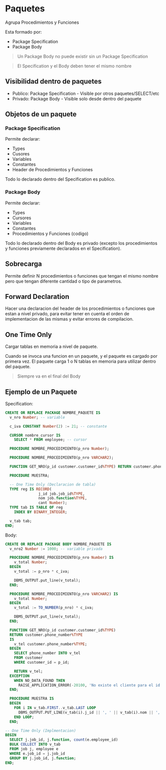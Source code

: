 # Paquetes

Agrupa Procedimientos y Funciones

Esta formado por:
* Package Specification
* Package Body

> Un Package Body no puede existir sin un Package Specification

> El Specification y el Body deben tener el mismo nombre

## Visibilidad dentro de paquetes

* Publico: Package Specification - Visible por otros paquetes/SELECT/etc
* Privado: Package Body - Visible solo desde dentro del paquete

## Objetos de un paquete

### Package Specification

Permite declarar:

* Types
* Cusores
* Variables
* Constantes
* Header de Procedimientos y Funciones

Todo lo declarado dentro del Specification es publico.

### Package Body

Permite declarar:

* Types
* Cursores
* Variables
* Constantes
* Procedimientos y Funciones (codigo)

Todo lo declarado dentro del Body es privado
(excepto los procedimientos y funciones previamente declarados en el Specification).

## Sobrecarga

Permite definir N procedimientos o funciones que tengan el mismo
nombre pero que tengan diferente cantidad o tipo de parametros.

## Forward Declaration

Hacer una declaracion del header de los procedimientos o funciones
que estan a nivel privado, para evitar tener en cuenta el orden de
implementacion de las mismas y evitar errores de compilacion.

## One Time Only

Cargar tablas en memoria a nivel de paquete.

Cuando se invoca una funcion en un paquete, y el paquete es
cargado por primera vez. El paquete carga 1 o N tablas en memoria
para utilizar dentro del paquete.

> Siempre va en el final del Body

## Ejemplo de un Paquete

Specification:

```sql
CREATE OR REPLACE PACKAGE NOMBRE_PAQUETE IS
  v_nro Number; -- variable

  c_iva CONSTANT Number(2) := 21; -- constante

  CURSOR nombre_cursor IS
    SELECT * FROM employee; -- cursor

  PROCEDURE NOMBRE_PROCEDIMIENTO(p_nro Number);

  PROCEDURE NOMBRE_PROCEDIMIENTO(p_nro VARCHAR2);

  FUNCTION GET_NRO(p_id customer.customer_id%TYPE) RETURN customer.phone_number%TYPE;

  PROCEDURE MUESTRA;

  -- One Time Only (Declaracion de tabla)
  TYPE reg IS RECORD(
               j_id job.job_id%TYPE,
               nom job.function%TYPE,
               cant Number);
  TYPE tab IS TABLE OF reg
    INDEX BY BINARY_INTEGER;

  v_tab tab;
END;
```

Body:

```sql
CREATE OR REPLACE PACKAGE BODY NOMBRE_PAQUETE IS
  v_nro2 Number := 1000; -- variable privada

  PROCEDURE NOMBRE_PROCEDIMIENTO(p_nro Number) IS
    v_total Number;
  BEGIN
    v_total := p_nro * c_iva;

    DBMS_OUTPUT.put_line(v_total);
  END;

  PROCEDURE NOMBRE_PROCEDIMIENTO(p_nro VARCHAR2) IS
    v_total Number;
  BEGIN
    v_total := TO_NUMBER(p_nro) * c_iva;

    DBMS_OUTPUT.put_line(v_total);
  END;

  FUNCTION GET_NRO(p_id customer.customer_id%TYPE)
  RETURN customer.phone_number%TYPE
  IS
    v_tel customer.phone_number%TYPE;
  BEGIN
    SELECT phone_number INTO v_tel
    FROM customer
    WHERE customer_id = p_id;

    RETURN v_tel;
  EXCEPTION
    WHEN NO_DATA_FOUND THEN
      RAISE_APPLICATION_ERROR(-20100, 'No existe el cliente para el id: ' || p_id);
  END;

  PROCEDURE MUESTRA IS
  BEGIN
    FOR i IN v_tab.FIRST..v_tab.LAST LOOP
      DBMS_OUTPUT.PUT_LINE(v_tab(i).j_id || ', ' || v_tab(i).nom || ', ' || v_tab(i).cant);
    END LOOP;
  END;

-- One Time Only (Implmentacion)
BEGIN
  SELECT j.job_id, j.function, count(e.employee_id)
  BULK COLLECT INTO v_tab
  FROM job j, employee e
  WHERE e.job_id = j.job_id
  GROUP BY j.job_id, j.function;
END;
```

